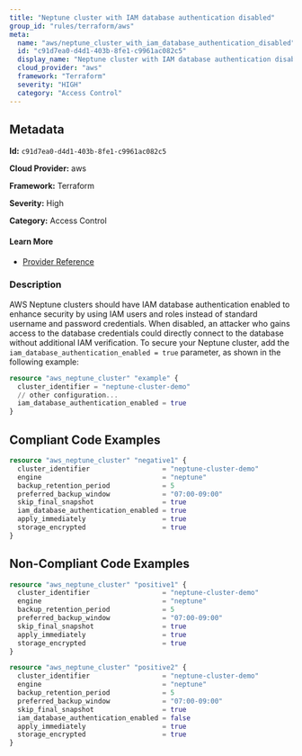 ```yaml
---
title: "Neptune cluster with IAM database authentication disabled"
group_id: "rules/terraform/aws"
meta:
  name: "aws/neptune_cluster_with_iam_database_authentication_disabled"
  id: "c91d7ea0-d4d1-403b-8fe1-c9961ac082c5"
  display_name: "Neptune cluster with IAM database authentication disabled"
  cloud_provider: "aws"
  framework: "Terraform"
  severity: "HIGH"
  category: "Access Control"
---
```

## Metadata

**Id:** `c91d7ea0-d4d1-403b-8fe1-c9961ac082c5`

**Cloud Provider:** aws

**Framework:** Terraform

**Severity:** High

**Category:** Access Control

#### Learn More

 - [Provider Reference](https://registry.terraform.io/providers/hashicorp/aws/latest/docs/resources/neptune_cluster#storage_encrypted)

### Description

 AWS Neptune clusters should have IAM database authentication enabled to enhance security by using IAM users and roles instead of standard username and password credentials. When disabled, an attacker who gains access to the database credentials could directly connect to the database without additional IAM verification. To secure your Neptune cluster, add the `iam_database_authentication_enabled = true` parameter, as shown in the following example:

```terraform
resource "aws_neptune_cluster" "example" {
  cluster_identifier = "neptune-cluster-demo"
  // other configuration...
  iam_database_authentication_enabled = true
}
```


## Compliant Code Examples
```terraform
resource "aws_neptune_cluster" "negative1" {
  cluster_identifier                  = "neptune-cluster-demo"
  engine                              = "neptune"
  backup_retention_period             = 5
  preferred_backup_window             = "07:00-09:00"
  skip_final_snapshot                 = true
  iam_database_authentication_enabled = true
  apply_immediately                   = true
  storage_encrypted                   = true
}

```
## Non-Compliant Code Examples
```terraform
resource "aws_neptune_cluster" "positive1" {
  cluster_identifier                  = "neptune-cluster-demo"
  engine                              = "neptune"
  backup_retention_period             = 5
  preferred_backup_window             = "07:00-09:00"
  skip_final_snapshot                 = true
  apply_immediately                   = true
  storage_encrypted                   = true
}

resource "aws_neptune_cluster" "positive2" {
  cluster_identifier                  = "neptune-cluster-demo"
  engine                              = "neptune"
  backup_retention_period             = 5
  preferred_backup_window             = "07:00-09:00"
  skip_final_snapshot                 = true
  iam_database_authentication_enabled = false
  apply_immediately                   = true
  storage_encrypted                   = true
}

```